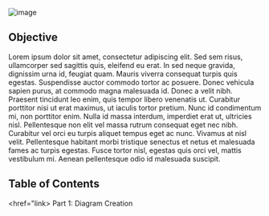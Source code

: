 ![image](https://github.com/user-attachments/assets/df2892d0-5541-4a6d-ac63-86696e3244f5)

## Objective

Lorem ipsum dolor sit amet, consectetur adipiscing elit. Sed sem risus, ullamcorper sed sagittis quis, eleifend eu erat. In sed neque gravida, dignissim urna id, feugiat quam. Mauris viverra consequat turpis quis egestas. Suspendisse auctor commodo tortor ac posuere. Donec vehicula sapien purus, at commodo magna malesuada id. Donec a velit nibh. Praesent tincidunt leo enim, quis tempor libero venenatis ut. Curabitur porttitor nisi ut erat maximus, ut iaculis tortor pretium. Nunc id condimentum mi, non porttitor enim. Nulla id massa interdum, imperdiet erat ut, ultricies nisl. Pellentesque non elit vel massa rutrum consequat eget nec nibh. Curabitur vel orci eu turpis aliquet tempus eget ac nunc. Vivamus at nisl velit. Pellentesque habitant morbi tristique senectus et netus et malesuada fames ac turpis egestas. Fusce tortor nisl, egestas quis orci vel, mattis vestibulum mi. Aenean pellentesque odio id malesuada suscipit.

## Table of Contents
<href="link> <a>Part 1: Diagram Creation</a>
